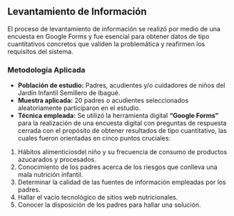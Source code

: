 ## Levantamiento de Información

El proceso de levantamiento de información se realizó por medio de una encuesta en Google Forms y fue esencial para obtener datos de tipo cuantitativos concretos que validen la problemática y reafirmen los requisitos del sistema.

### Metodología Aplicada

* **Población de estudio:** Padres, acudientes y/o cuidadores de niños del Jardín Infantil Semillero de Ibagué.
* **Muestra aplicada:** 20 padres o acudientes seleccionados aleatoriamente participaron en el estudio.
* **Técnica empleada:** Se utilizó la herramienta digital **“Google Forms”** para la realización de una encuesta digital con preguntas de respuesta cerrada con el propósito de obtener resultados de tipo cuantitativo, las cuales fueron orientadas en cinco puntos cruciales:

1. Hábitos alimenticiosdel niño y su frecuencia de consumo de productos azucarados y procesados.
2. Conocimiento de los padres acerca de los riesgos que conlleva una mala nutrición infantil.
3. Determinar la calidad de las fuentes de información empleadas por los padres.
4. Hallar el vacío tecnológico de sitios web nutricionales.
5. Conocer la disposición de los padres para hallar una solución.